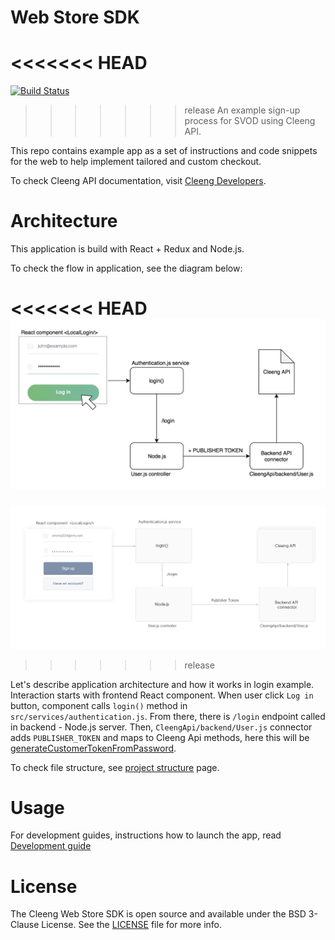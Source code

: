 # Web Store SDK

<<<<<<< HEAD
=======
[![Build Status](https://travis-ci.org/Cleeng/web-store-sdk.svg?branch=master)](https://travis-ci.org/Cleeng/web-store-sdk)

>>>>>>> release
An example sign-up process for SVOD using Cleeng API.

This repo contains example app as a set of instructions and code snippets for the web to help implement tailored and custom checkout.

To check Cleeng API documentation, visit [Cleeng Developers](https://developers.cleeng.com/reference).

# Architecture

This application is build with React + Redux and Node.js.

To check the flow in application, see the diagram below:

<<<<<<< HEAD
![diagram](diagram.png?raw=true 'Web Store SDK action flow diagram')
=======
![diagram](diagram.jpg?raw=true 'Web Store SDK action flow diagram')
>>>>>>> release

Let's describe application architecture and how it works in login example. Interaction starts with frontend React component. When user click `Log in` button, component calls `login()` method in `src/services/authentication.js`. From there, there is `/login` endpoint called in backend - Node.js server. Then, `CleengApi/backend/User.js` connector adds `PUBLISHER_TOKEN` and maps to Cleeng Api methods, here this will be [generateCustomerTokenFromPassword](https://developers.cleeng.com/generate-customer-token-from-password).

To check file structure, see [project structure](DEVELOPMENT.md#project-structure) page.

# Usage

For development guides, instructions how to launch the app, read [Development guide](DEVELOPMENT.md)

# License

The Cleeng Web Store SDK is open source and available under the BSD 3-Clause License. See the [LICENSE](LICENSE.md) file for more info.
